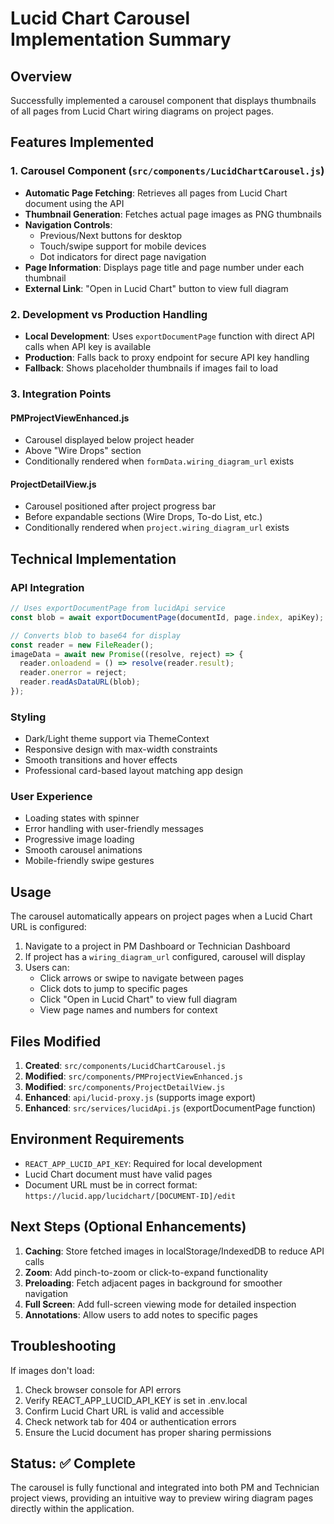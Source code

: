 # Lucid Chart Carousel Implementation Summary

## Overview
Successfully implemented a carousel component that displays thumbnails of all pages from Lucid Chart wiring diagrams on project pages.

## Features Implemented

### 1. Carousel Component (`src/components/LucidChartCarousel.js`)
- **Automatic Page Fetching**: Retrieves all pages from Lucid Chart document using the API
- **Thumbnail Generation**: Fetches actual page images as PNG thumbnails
- **Navigation Controls**: 
  - Previous/Next buttons for desktop
  - Touch/swipe support for mobile devices
  - Dot indicators for direct page navigation
- **Page Information**: Displays page title and page number under each thumbnail
- **External Link**: "Open in Lucid Chart" button to view full diagram

### 2. Development vs Production Handling
- **Local Development**: Uses `exportDocumentPage` function with direct API calls when API key is available
- **Production**: Falls back to proxy endpoint for secure API key handling
- **Fallback**: Shows placeholder thumbnails if images fail to load

### 3. Integration Points

#### PMProjectViewEnhanced.js
- Carousel displayed below project header
- Above "Wire Drops" section
- Conditionally rendered when `formData.wiring_diagram_url` exists

#### ProjectDetailView.js  
- Carousel positioned after project progress bar
- Before expandable sections (Wire Drops, To-do List, etc.)
- Conditionally rendered when `project.wiring_diagram_url` exists

## Technical Implementation

### API Integration
```javascript
// Uses exportDocumentPage from lucidApi service
const blob = await exportDocumentPage(documentId, page.index, apiKey);

// Converts blob to base64 for display
const reader = new FileReader();
imageData = await new Promise((resolve, reject) => {
  reader.onloadend = () => resolve(reader.result);
  reader.onerror = reject;
  reader.readAsDataURL(blob);
});
```

### Styling
- Dark/Light theme support via ThemeContext
- Responsive design with max-width constraints
- Smooth transitions and hover effects
- Professional card-based layout matching app design

### User Experience
- Loading states with spinner
- Error handling with user-friendly messages
- Progressive image loading
- Smooth carousel animations
- Mobile-friendly swipe gestures

## Usage

The carousel automatically appears on project pages when a Lucid Chart URL is configured:

1. Navigate to a project in PM Dashboard or Technician Dashboard
2. If project has a `wiring_diagram_url` configured, carousel will display
3. Users can:
   - Click arrows or swipe to navigate between pages
   - Click dots to jump to specific pages
   - Click "Open in Lucid Chart" to view full diagram
   - View page names and numbers for context

## Files Modified

1. **Created**: `src/components/LucidChartCarousel.js`
2. **Modified**: `src/components/PMProjectViewEnhanced.js`
3. **Modified**: `src/components/ProjectDetailView.js`
4. **Enhanced**: `api/lucid-proxy.js` (supports image export)
5. **Enhanced**: `src/services/lucidApi.js` (exportDocumentPage function)

## Environment Requirements

- `REACT_APP_LUCID_API_KEY`: Required for local development
- Lucid Chart document must have valid pages
- Document URL must be in correct format: `https://lucid.app/lucidchart/[DOCUMENT-ID]/edit`

## Next Steps (Optional Enhancements)

1. **Caching**: Store fetched images in localStorage/IndexedDB to reduce API calls
2. **Zoom**: Add pinch-to-zoom or click-to-expand functionality
3. **Preloading**: Fetch adjacent pages in background for smoother navigation
4. **Full Screen**: Add full-screen viewing mode for detailed inspection
5. **Annotations**: Allow users to add notes to specific pages

## Troubleshooting

If images don't load:
1. Check browser console for API errors
2. Verify REACT_APP_LUCID_API_KEY is set in .env.local
3. Confirm Lucid Chart URL is valid and accessible
4. Check network tab for 404 or authentication errors
5. Ensure the Lucid document has proper sharing permissions

## Status: ✅ Complete

The carousel is fully functional and integrated into both PM and Technician project views, providing an intuitive way to preview wiring diagram pages directly within the application.
